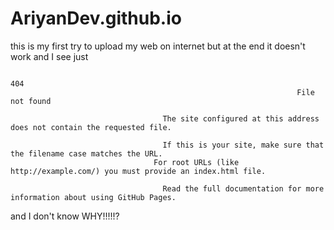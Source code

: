 # AriyanDev.github.io
this is my first try to upload my web on internet but at the end it doesn't work and I see just


                                                                        404
                                                                    File not found

                                      The site configured at this address does not contain the requested file.

                                      If this is your site, make sure that the filename case matches the URL.
                                    For root URLs (like http://example.com/) you must provide an index.html file.

                                      Read the full documentation for more information about using GitHub Pages.
                                      
                                      
and I don't know WHY!!!!!?
